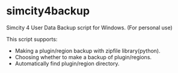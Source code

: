 # simcity4backup
Simcity 4 User Data Backup script for Windows. (For personal use)

This script supports:
* Making a plugin/region backup with zipfile library(python).
* Choosing whether to make a backup of plugin/regions.
* Automatically find plugin/region directory.

